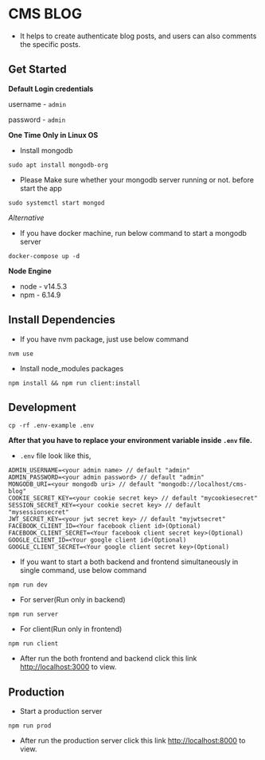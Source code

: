 # CMS BLOG

- It helps to create authenticate blog posts, and users can also comments the specific posts.

## Get Started

**Default Login credentials**

username - `admin`

password - `admin`

**One Time Only in Linux OS**

- Install mongodb
```shell
sudo apt install mongodb-org
```

- Please Make sure whether your mongodb server running or not. before start the app
```
sudo systemctl start mongod
```

*Alternative*

- If you have docker machine, run below command to start a mongodb server
```shell
docker-compose up -d
```

**Node Engine**
- node - v14.5.3
- npm - 6.14.9

## Install Dependencies

- If you have nvm package, just use below command
```shell
nvm use
```

- Install node_modules packages
```shell
npm install && npm run client:install
```

## Development

```shell
cp -rf .env-example .env
```

**After that you have to replace your environment variable inside `.env` file.**

- `.env` file look like this,

```env
ADMIN_USERNAME=<your admin name> // default "admin"
ADMIN_PASSWORD=<your admin password> // default "admin"
MONGODB_URI=<your mongodb uri> // default "mongodb://localhost/cms-blog"
COOKIE_SECRET_KEY=<your cookie secret key> // default "mycookiesecret"
SESSION_SECRET_KEY=<your cookie secret key> // default "mysessionsecret"
JWT_SECRET_KEY=<your jwt secret key> // default "myjwtsecret"
FACEBOOK_CLIENT_ID=<Your facebook client id>(Optional)
FACEBOOK_CLIENT_SECRET=<Your facebook client secret key>(Optional)
GOOGLE_CLIENT_ID=<Your google client id>(Optional)
GOOGLE_CLIENT_SECRET=<Your google client secret key>(Optional)
```

- If you want to start a both backend and frontend simultaneously in single command, use below command
```shell
npm run dev
```

- For server(Run only in backend)
```shell
npm run server
```

- For client(Run only in frontend)
```shell
npm run client
```

- After run the both frontend and backend click this link [http://localhost:3000](http://localhost:3000) to view.

## Production

- Start a production server
```shell
npm run prod
```

- After run the production server click this link [http://localhost:8000](http://localhost:8000) to view.
